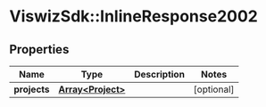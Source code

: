 # ViswizSdk::InlineResponse2002

## Properties
Name | Type | Description | Notes
------------ | ------------- | ------------- | -------------
**projects** | [**Array&lt;Project&gt;**](Project.md) |  | [optional] 


